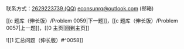 联系方式：<a href="https://qm.qq.com/q/iA1sKuakak">2629223739 (QQ)</a> <a href="mailto:econsunrq@outlook.com">econsunrq@outlook.com (邮箱)</a>

[[c 题库（伸长版）/Problem 0059|下一题]]，[[c 题库（伸长版）/Problem 0057|上一题]]，[[0 主页|回到主页]]

![[1 汇总问题（伸长版）#^0058]]